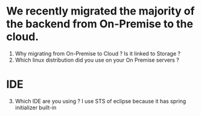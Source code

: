 # We recently migrated the majority of the backend from On-Premise to the cloud.
 1) Why migrating from On-Premise to Cloud ? Is it linked to Storage ?
 2) Which linux distribution did you use on your On Premise servers ?


# IDE
 3) Which IDE are you using ? I use STS of eclipse because it has spring initializer built-in
 

